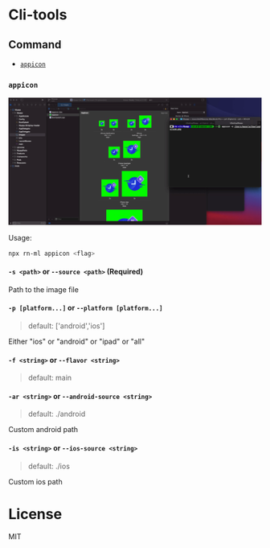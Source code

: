 # Cli-tools

## Command

- [`appicon`](#appicon)
  
### `appicon`

<img src="./preview/appicon.gif"/>

Usage:

```sh
npx rn-ml appicon <flag>
```

#### `-s <path>` or `--source <path>` (Required)

Path to the image file

#### `-p [platform...]` or `--platform [platform...]`

> default: ['android','ios']

Either "ios" or "android" or "ipad" or "all"

#### `-f <string>` or `--flavor <string>`

> default: main

#### `-ar <string>` or `--android-source <string>`

>default: ./android

Custom android path

#### `-is <string>` or `--ios-source <string>`

>default: ./ios

Custom ios path

# License

MIT
